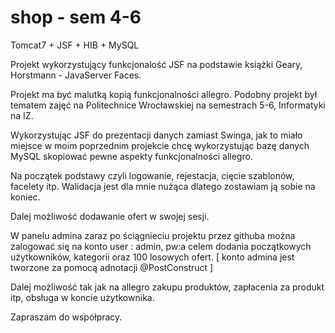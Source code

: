 shop - sem 4-6
====

 Tomcat7 + JSF + HIB + MySQL
 
 Projekt wykorzystujący funkcjonalość JSF na podstawie książki Geary, Horstmann - JavaServer Faces. 
 
 Projekt ma być malutką kopią funkcjonalności allegro. Podobny projekt był tematem zajęć na Politechnice Wrocławskiej 
 na semestrach 5-6, Informatyki na IZ. 
 
 Wykorzystując JSF do prezentacji danych zamiast Swinga, jak to miało miejsce w moim poprzednim projekcie chcę wykorzystując 
 bazę danych MySQL skopiować pewne aspekty funkcjonalności allegro.
 
 Na początek podstawy czyli logowanie, rejestacja, cięcie szablonów, facelety itp.
 Walidacja jest dla mnie nużąca dlatego zostawiam ją sobie na koniec.
 
 Dalej możliwość dodawanie ofert w swojej sesji. 
 
 W panelu admina zaraz po ściągnieciu projektu przez githuba można zalogować się na konto user : admin, pw:a celem dodania
 początkowych użytkowników, kategorii oraz 100 losowych ofert. [ konto admina jest tworzone za pomocą adnotacji @PostConstruct ]
 
 Dalej możliwość tak jak na allegro zakupu produktów, zapłacenia za produkt itp, obsługa w koncie użytkownika.
 
 Zapraszam do współpracy. 
 

